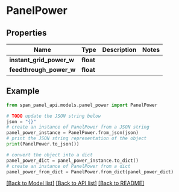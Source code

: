 # PanelPower


## Properties

Name | Type | Description | Notes
------------ | ------------- | ------------- | -------------
**instant_grid_power_w** | **float** |  |
**feedthrough_power_w** | **float** |  |

## Example

```python
from span_panel_api.models.panel_power import PanelPower

# TODO update the JSON string below
json = "{}"
# create an instance of PanelPower from a JSON string
panel_power_instance = PanelPower.from_json(json)
# print the JSON string representation of the object
print(PanelPower.to_json())

# convert the object into a dict
panel_power_dict = panel_power_instance.to_dict()
# create an instance of PanelPower from a dict
panel_power_from_dict = PanelPower.from_dict(panel_power_dict)
```
[[Back to Model list]](../README.md#documentation-for-models) [[Back to API list]](../README.md#documentation-for-api-endpoints) [[Back to README]](../README.md)
